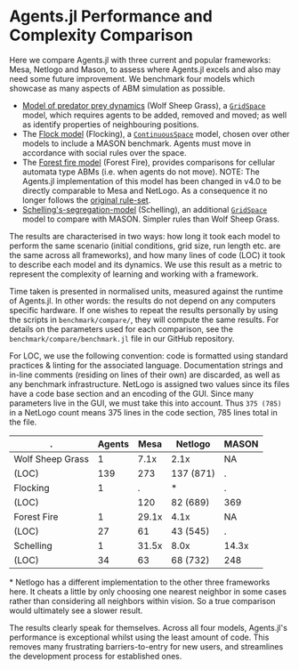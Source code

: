 # Agents.jl Performance and Complexity Comparison

Here we compare Agents.jl with three current and popular frameworks: Mesa, Netlogo and Mason, to assess where Agents.jl excels and also may need some future improvement.
We benchmark four models which showcase as many aspects of ABM simulation as possible.

- [Model of predator prey dynamics](@ref) (Wolf Sheep Grass), a [`GridSpace`](@ref) model, which requires agents to be added, removed and moved; as well as identify properties of neighbouring positions.
- The [Flock model](@ref) (Flocking), a [`ContinuousSpace`](@ref) model, chosen over other models to include a MASON benchmark. Agents must move in accordance with social rules over the space.
- The [Forest fire model](@ref) (Forest Fire), provides comparisons for cellular automata type ABMs (i.e. when agents do not move). NOTE: The Agents.jl implementation of this model has been changed in v4.0 to be directly comparable to Mesa and NetLogo. As a consequence it no longer follows the [original rule-set](https://en.wikipedia.org/wiki/Forest-fire_model).
- [Schelling's-segregation-model](@ref) (Schelling), an additional [`GridSpace`](@ref) model to compare with MASON. Simpler rules than Wolf Sheep Grass.

The results are characterised in two ways: how long it took each model to perform the same scenario (initial conditions, grid size, run length etc. are the same across all frameworks), and how many lines of code (LOC) it took to describe each model and its dynamics. We use this result as a metric to represent the complexity of learning and working with a framework.

Time taken is presented in normalised units, measured against the runtime of Agents.jl. In other words: the results do not depend on any computers specific hardware. If one wishes to repeat the results personally by using the scripts in `benchmark/compare/`, they will compute the same results. For details on the parameters used for each comparison, see the `benchmark/compare/benchmark.jl` file in our GitHub repository.

For LOC, we use the following convention: code is formatted using standard practices & linting for the associated language. Documentation strings and in-line comments (residing on lines of their own) are discarded, as well as any benchmark infrastructure. NetLogo is assigned two values since its files have a code base section and an encoding of the GUI. Since many parameters live in the GUI, we must take this into account. Thus `375 (785)` in a NetLogo count means 375 lines in the code section, 785 lines total in the file.

| . | Agents | Mesa | Netlogo | MASON |
|---|---|---|---|---|
|Wolf Sheep Grass|1|7.1x|2.1x|NA|
|(LOC)|139|273|137 (871)| . |
|Flocking|1|.|*|.|
|(LOC)||120|82 (689)|369|
|Forest Fire|1|29.1x|4.1x|NA|
|(LOC)|27|61|43 (545)|.|
|Schelling|1|31.5x|8.0x|14.3x|
|(LOC)|34|63|68 (732)|248|

\* Netlogo has a different implementation to the other three frameworks here. It cheats a little by only choosing one nearest neighbor in some cases rather than considering all neighbors within vision. So a true comparison would ultimately see a slower result.

The results clearly speak for themselves. Across all four models, Agents.jl's performance is exceptional whilst using the least amount of code. This removes many frustrating barriers-to-entry for new users, and streamlines the development process for established ones.
